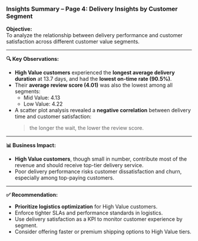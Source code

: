 ### Insights Summary – Page 4: Delivery Insights by Customer Segment

**Objective:**  
To analyze the relationship between delivery performance and customer satisfaction across different customer value segments.

---

**🔍 Key Observations:**

- **High Value customers** experienced the **longest average delivery duration** at 13.7 days, and had the **lowest on-time rate (90.5%)**.
- Their **average review score (4.01)** was also the lowest among all segments:
  - Mid Value: 4.13
  - Low Value: 4.22
- A scatter plot analysis revealed a **negative correlation** between delivery time and customer satisfaction: 
  > the longer the wait, the lower the review score.

---

**📊 Business Impact:**

- **High Value customers**, though small in number, contribute most of the revenue and should receive top-tier delivery service.
- Poor delivery performance risks customer dissatisfaction and churn, especially among top-paying customers.

---

**✅ Recommendation:**

- **Prioritize logistics optimization** for High Value customers.
- Enforce tighter SLAs and performance standards in logistics.
- Use delivery satisfaction as a KPI to monitor customer experience by segment.
- Consider offering faster or premium shipping options to High Value tiers.
